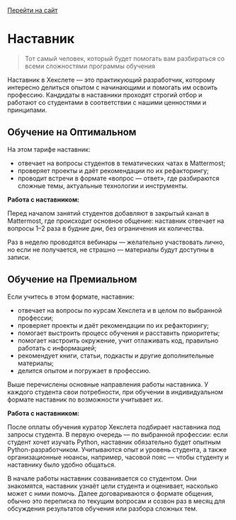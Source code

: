 [Перейти на сайт](https://ru.hexlet.io)

# Наставник

> Тот самый человек, который будет помогать вам разбираться со всеми сложностями программы обучения

Наставник в Хекслете — это практикующий разработчик, которому интересно делиться опытом с начинающими и помогать им освоить профессию. Кандидаты в наставники проходят строгий отбор и работают со студентами в соответствии с нашими ценностями и принципами.

## Обучение на Оптимальном

На этом тарифе наставник:

- отвечает на вопросы студентов в тематических чатах в Mattermost;
- проверяет проекты и даёт рекомендации по их рефакторингу;
- проводит встречи в формате «вопрос — ответ», где разбираются сложные темы, актуальные технологии и инструменты.

**Работа с наставником:**

Перед началом занятий студентов добавляют в закрытый канал в Mattermost, где происходит основное общение: наставник отвечает на вопросы 1–2 раза в будние дни, без ограничения их количества.

Раз в неделю проводятся вебинары — желательно участвовать лично, но если не получается, не страшно — материалы будут доступны в записи.

## Обучение на Премиальном

Если учитесь в этом формате, наставник:

- отвечает на вопросы по курсам Хекслета и в целом по выбранной профессии;
- проверяет проекты и даёт рекомендации по их рефакторингу;
- помогает выстроить процесс обучения и расставить приоритеты;
- помогает настроить окружение, учит отлаживать код, правильно работать с информацией;
- рекомендует книги, статьи, подкасты и другие дополнительные материалы;
- делится опытом и погружает в профессию.

Выше перечислены основные направления работы наставника. У каждого студента свои потребности, при обучении в индивидуальном формате наставник по возможности учитывает их.

**Работа с наставником:**

После оплаты обучения куратор Хекслета подбирает наставника под запросы студента. В первую очередь — по выбранной профессии: если студент хочет изучать Python, наставник обязательно будет опытным Python-разработчиком. Учитываются опыт и уровень студента, а также организационные нюансы, например, часовой пояс — чтобы студенту и наставнику было удобно общаться.

В начале работы наставник созванивается со студентом. Они знакомятся, наставник узнаёт цели студента и оценивает, насколько может с ними помочь. Далее договариваются о формате общения, обычно это переписка по текущим вопросам и созвон раз в месяц для обсуждения результатов обучения или разбора сложных тем.
